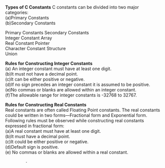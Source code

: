 **Types of C Constants**
C constants can be divided into two major categories:            
(a)Primary Constants              
(b)Secondary Constants                             

Primary Constants        Secondary Constants              
Integer Constant            Array                
Real Constant               Pointer                
Character Constant           Structure                     
                             Union               
                          
**Rules for Constructing Integer Constants**                 
(a) An integer constant must have at least one digit.            
(b)It must not have a decimal point.                         
(c)It can be either positive or negative.                      
(d)If no sign precedes an integer constant it is assumed to be
positive.                                           
(e)No commas or blanks are allowed within an integer constant.                 
(f)The allowable range for integer constants is -32768 to 32767.                  

**Rules for Constructing Real Constants**         
Real constants are often called Floating Point constants. The real
constants could be written in two forms—Fractional form and
Exponential form.                           
Following rules must be observed while constructing real
constants expressed in fractional form:                        
(a)A real constant must have at least one digit.                                    
(b)It must have a decimal point.                               
(c)It could be either positive or negative.                
(d)Default sign is positive.              
(e) No commas or blanks are allowed within a real constant.                    


             .
